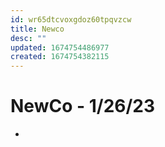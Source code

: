 ```yaml
---
id: wr65dtcvoxgdoz60tpqvzcw
title: Newco
desc: ""
updated: 1674754486977
created: 1674754382115
---
```


# NewCo - 1/26/23

-
